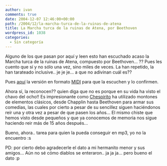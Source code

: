 ```yaml
---
author: ivan
comments: true
date: 2004-12-07 12:46:00+00:00
path: /2004/12/la-marcha-turca-de-la-ruinas-de-atena
title: La Marcha turca de la ruinas de Atena, por Beethoven
wordpress_id: 1038
categories:
  - Sin categoría
---
```


Alguno de los que pasan por aquí y leen esto han escuchado acaso la Marcha turca de la ruinas de Atena, compuesto por Beethoven... ?? Pues les cuento que sí y no sólo una vez, sino miles de veces. La han repetido, la han tarateado inclusive.. je je je... a que no adivinan cuál es??

Pues [aquí](https://www.amautacorp.com/staff/e-van/sounds/mchturca2.mid) la versión en formato [MIDI](javascript:;) para que la escuchen y lo confirmen.

Ahora sí, la reconocen?? quien diga que no es porque en su vida ha visto el chavo del ocho!! Es impresionante como [Chespirito](javascript:;) ha utilizado montones de elementos clásicos, desde Chapplin hasta Beethoven para armar sus comedias, las cuales por cierto a pesar de su sencillez siguen haciéndonos reír una y otra vez a pesar de que pasen los años... El mismo chiste que hemos visto desde pequeños y que ya conocemos de memoria nos sigue haciendo reir más de 15 años después...

Bueno, ahora.. tarea para quien la pueda conseguir en mp3, yo no la encuentro :s

PD: por cierto debo agradecerle el dato a mi hermanito menor y sus amigos... Aún no sé cómo diablos se enteraron.. ja ja ja... pero bueno el dato :p

